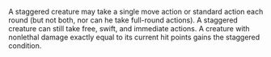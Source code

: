 A staggered creature may take a single move action or standard action each round (but not both, nor can he take full-round actions). A staggered creature can still take free, swift, and immediate actions. A creature with nonlethal damage exactly equal to its current hit points gains the staggered condition.